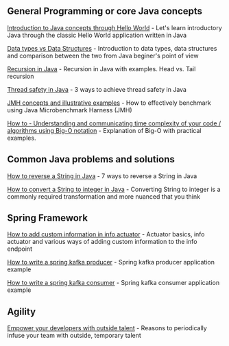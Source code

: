 ## General Programming or core Java concepts

[Introduction to Java concepts through Hello World](https://talentify.com/java-understand-simple-java-program/) - Let's learn introductory Java through the classic Hello World application written in Java

[Data types vs Data Structures](https://talentify.com/data-types-and-data-structures-in-java/) - Introduction to data types, data structures and comparison between the two from Java beginer's point of view

[Recursion in Java](https://talentify.com/understanding-recursion-in-java-with-examples/) - Recursion in Java with examples. Head vs. Tail recursion

[Thread safety in Java](https://talentify.com/3-ways-to-achieve-thread-safety-in-java/) - 3 ways to achieve thread safety in Java

[JMH concepts and illustrative examples](https://talentify.com/how-to-effectively-benchmark-using-java-microbenchmark-harness-jmh) - How to effectively benchmark using Java Microbenchmark Harness (JMH)

[How to - Understanding and communicating time complexity of your code / algorithms using Big-O notation](https://talentify.com/understanding-time-complexity-using-big-o-notation-and-examples/) - Explanation of Big-O with practical examples.


## Common Java problems and solutions
[How to reverse a String in Java](https://talentify.com/how-to-reverse-a-string-in-java-7-ways-with-examples/) - 7 ways to reverse a String in Java

[How to convert a String to integer in Java](https://talentify.com/how-to-convert-string-to-primitive-int-in-java/) - Converting String to integer is a commonly required transformation and more nuanced that you think

## Spring Framework
[How to add custom information in info actuator](https://talentify.com/spring-boot-info-actuator-how-to-add-custom-information/) - Actuator basics, info actuator and various ways of adding custom information to the info endpoint

[How to write a spring kafka producer](https://talentify.com/kafka-producer-example-using-spring-kafka/) - Spring kafka producer application example

[How to write a spring kafka consumer](https://talentify.com/consume-kafka-events-using-spring-kafka-example/) - Spring kafka consumer application example

## Agility
[Empower your developers with outside talent](https://talentify.com/8-reasons-to-empower-your-developers-with-outside-talent/) - Reasons to periodically infuse your team with outside, temporary talent
